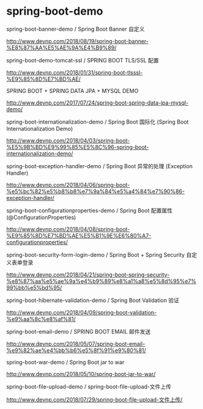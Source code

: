 # spring-boot-demo

spring-boot-banner-demo / Spring Boot Banner 自定义

http://www.devnp.com/2018/08/19/spring-boot-banner-%E8%87%AA%E5%AE%9A%E4%B9%89/

spring-boot-demo-tomcat-ssl / SPRING BOOT TLS/SSL 配置 

http://www.devnp.com/2018/01/31/spring-boot-tlsssl-%E9%85%8D%E7%BD%AE/

SPRING BOOT + SPRING DATA JPA + MYSQL DEMO

http://www.devnp.com/2017/07/24/spring-boot-spring-data-jpa-mysql-demo/

spring-boot-internationalization-demo / Spring Boot 国际化 (Spring Boot Internationalization Demo)

http://www.devnp.com/2018/04/03/spring-boot-%E5%9B%BD%E9%99%85%E5%8C%96-spring-boot-internationalization-demo/

spring-boot-exception-handler-demo / Spring Boot 异常的处理 (Exception Handler)

http://www.devnp.com/2018/04/06/spring-boot-%e5%bc%82%e5%b8%b8%e7%9a%84%e5%a4%84%e7%90%86-exception-handler/

spring-boot-configurationproperties-demo / Spring Boot 配置属性 (@ConfigurationProperties)

http://www.devnp.com/2018/04/08/spring-boot-%E9%85%8D%E7%BD%AE%E5%B1%9E%E6%80%A7-configurationproperties/

spring-boot-security-form-login-demo / Spring Boot + Spring Security 自定义表单登录

http://www.devnp.com/2018/04/21/spring-boot-spring-security-%e8%87%aa%e5%ae%9a%e4%b9%89%e8%a1%a8%e5%8d%95%e7%99%bb%e5%bd%95/

spring-boot-hibernate-validation-demo / Spring Boot Validation 验证

http://www.devnp.com/2018/04/09/spring-boot-validation-%e9%aa%8c%e8%af%81/

spring-boot-email-demo / SPRING BOOT EMAIL 邮件发送

http://www.devnp.com/2018/05/07/spring-boot-email-%e9%82%ae%e4%bb%b6%e5%8f%91%e9%80%81/

spring-boot-war-demo / Spring Boot jar to war

http://www.devnp.com/2018/05/10/spring-boot-jar-to-war/
 
spring-boot-file-upload-demo / spring-boot-file-upload-文件上传

 http://www.devnp.com/2018/07/29/spring-boot-file-upload-文件上传/
